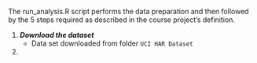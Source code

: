 The run_analysis.R script performs the data preparation and then followed by the 5 steps required as described in the course project’s definition.

1. ***Download the dataset***
    * Data set downloaded from folder `UCI HAR Dataset`
2. 
